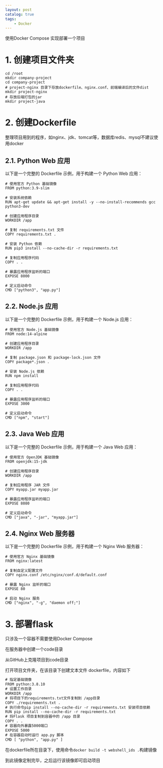 ```yaml
---
layout: post   	
catalog: true 	
tags:
    - Docker
---
```



使用Docker Compose 实现部署一个项目

# 1. 创建项目文件夹

```
cd /root
mkdir company-project
cd company-project
# project-nginx 目录下存放dockerfile、nginx.conf、前端编译后的文件dist
mkdir project-nginx
# 存放后端打包的jar
mkdir project-java
```
# 2. 创建Dockerfile

整理项目用到的程序，如nginx、jdk、tomcat等，数据库redis、mysql不建议使用docker
## 2.1. Python Web 应用

以下是一个完整的 Dockerfile 示例，用于构建一个 Python Web 应用：

```
# 使用官方 Python 基础镜像
FROM python:3.9-slim

# 安装系统依赖
RUN apt-get update && apt-get install -y --no-install-recommends gcc python3-dev

# 创建应用程序目录
WORKDIR /app

# 复制 requirements.txt 文件
COPY requirements.txt .

# 安装 Python 依赖
RUN pip3 install --no-cache-dir -r requirements.txt

# 复制应用程序代码
COPY . .

# 暴露应用程序监听的端口
EXPOSE 8000

# 定义启动命令
CMD ["python3", "app.py"]
```

## 2.2. Node.js 应用

以下是一个完整的 Dockerfile 示例，用于构建一个 Node.js 应用：

```
# 使用官方 Node.js 基础镜像
FROM node:14-alpine

# 创建应用程序目录
WORKDIR /app

# 复制 package.json 和 package-lock.json 文件
COPY package*.json .

# 安装 Node.js 依赖
RUN npm install

# 复制应用程序代码
COPY . .

# 暴露应用程序监听的端口
EXPOSE 3000

# 定义启动命令
CMD ["npm", "start"]
```

## 2.3. Java Web 应用

以下是一个完整的 Dockerfile 示例，用于构建一个 Java Web 应用：

```
# 使用官方 OpenJDK 基础镜像
FROM openjdk:15-jdk

# 创建应用程序目录
WORKDIR /app

# 复制应用程序 JAR 文件
COPY myapp.jar myapp.jar

# 暴露应用程序监听的端口
EXPOSE 8080

# 定义启动命令
CMD ["java", "-jar", "myapp.jar"]
```

## 2.4. Nginx Web 服务器

以下是一个完整的 Dockerfile 示例，用于构建一个 Nginx Web 服务器：

```
# 使用官方 Nginx 基础镜像
FROM nginx:latest

# 复制自定义配置文件
COPY nginx.conf /etc/nginx/conf.d/default.conf

# 暴露 Nginx 监听的端口
EXPOSE 80

# 启动 Nginx 服务
CMD ["nginx", "-g", "daemon off;"]
```
# 3. 部署flask

只涉及一个容器不需要使用Docker Compose

在服务器中创建一个code目录

从GitHub上克隆项目到code目录

打开项目文件夹，在该目录下创建文本文件 dockerfile，内容如下
```txt
# 指定基础镜像
FROM python:3.8.10
# 设置工作目录
WORKDIR /app
# 将项目下的requirements.txt文件复制到 /app目录
COPY ./requirements.txt .
# 执行命令pip install --no-cache-dir -r requirements.txt 安装项目依赖
RUN pip install --no-cache-dir -r requirements.txt
# 将Flask 项目复制到容器中的 /app 目录
COPY . .
# 容器向外暴露5000端口
EXPOSE 5000
# 在容器启动时运行 app.py 脚本
CMD [ "python", "app.py" ]
```

在dockerfile所在目录下，使用命令`docker build -t webshell_ids .`构建镜像

到此镜像定制完毕，之后运行该镜像即可启动项目